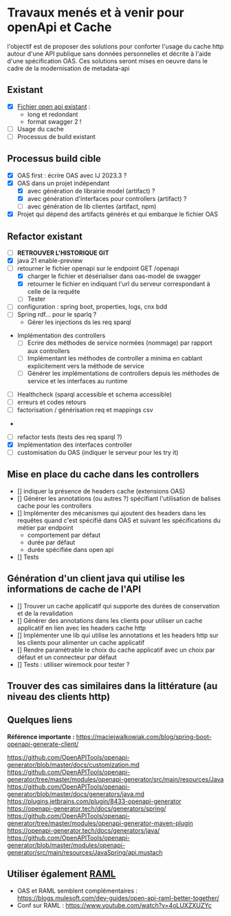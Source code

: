 # Travaux menés et à venir pour openApi et Cache

l'objectif est de proposer des solutions pour conforter l'usage du cache http autour d'une API publique sans données personnelles et décrite à l'aide d'une spécification OAS. Ces solutions seront mises en oeuvre dans le cadre de la modernisation de metadata-api

## Existant

- [X] [Fichier open api existant](./metadata-openapi.json) :
  - long et redondant
  - format swagger 2 !
- [ ] Usage du cache 
- [ ] Processus de build existant

## Processus build cible

- [X] OAS first : écrire OAS avec IJ 2023.3 ?
- [X] OAS dans un projet indépendant 
  - [X] avec génération de librairie model (artifact) ?
  - [X] avec génération d'interfaces pour controllers (artifact) ?
  - [ ] avec génération de lib clientes (artifact, npm)
- [X] Projet qui dépend des artifacts générés et qui embarque le fichier OAS

## Refactor existant

- [ ] **RETROUVER L'HISTORIQUE GIT**
- [X] java 21 enable-preview
- [ ] retourner le fichier openapi sur le endpoint GET /openapi
  - [X] charger le fichier et désérialiser dans oas-model de swagger
  - [X] retourner le fichier en indiquant l'url du serveur correspondant à celle de la requête
  - [ ] Tester
- [ ] configuration : spring boot, properties, logs, cnx bdd
- [ ] Spring rdf... pour le sparlq ?
  - Gérer les injections ds les req sparql
- Implémentation des controllers
  - [ ] Ecrire des méthodes de service normées (nommage) par rapport aux controllers
  - [ ] Implémentant les méthodes de controller a minima en cablant explicitement vers la méthode de service
  - [ ] Générer les implémentations de controllers depuis les méthodes de service et les interfaces au runtime
- [ ] Healthcheck (sparql accessible et schema accessible)
- [ ] erreurs et codes retours
- [ ] factorisation / générisation req et mappings csv
- 
- [ ] refactor tests (tests des req sparql ?)
- [X] Implémentation des interfaces controller
- [ ] customisation du OAS (indiquer le serveur pour les try it)

## Mise en place du cache dans les controllers

- [] indiquer la présence de headers cache (extensions OAS)
- [] Générer les annotations (ou autres ?) spécifiant l'utilisation de balises cache pour les controllers
- [] Implémenter des mécanismes qui ajoutent des headers dans les requêtes quand c'est spécifié dans OAS et suivant les spécifications du métier par endpoint
  - comportement par défaut
  - durée par défaut
  - durée spécifiée dans open api
- [] Tests

## Génération d'un client java qui utilise les informations de cache de l'API

- [] Trouver un cache applicatif qui supporte des durées de conservation et de la revalidation
- [] Générer des annotations dans les clients pour utiliser un cache applicatif en lien avec les headers cache http 
- [] Implémenter une lib qui utilise les annotations et les headers http sur les clients pour alimenter un cache applicatif
- [] Rendre paramétrable le choix du cache applicatif avec un choix par défaut et un connecteur par défaut
- [] Tests : utiliser wiremock pour tester ?

## Trouver des cas similaires dans la littérature (au niveau des clients http)

## Quelques liens

**Référence importante :**
https://maciejwalkowiak.com/blog/spring-boot-openapi-generate-client/

https://github.com/OpenAPITools/openapi-generator/blob/master/docs/customization.md
https://github.com/OpenAPITools/openapi-generator/tree/master/modules/openapi-generator/src/main/resources/Java
https://github.com/OpenAPITools/openapi-generator/blob/master/docs/generators/java.md
https://plugins.jetbrains.com/plugin/8433-openapi-generator
https://openapi-generator.tech/docs/generators/spring/
https://github.com/OpenAPITools/openapi-generator/tree/master/modules/openapi-generator-maven-plugin
https://openapi-generator.tech/docs/generators/java/
https://github.com/OpenAPITools/openapi-generator/blob/master/modules/openapi-generator/src/main/resources/JavaSpring/api.mustach

## Utiliser également [RAML](raml.org)

- OAS et RAML semblent complémentaires : https://blogs.mulesoft.com/dev-guides/open-api-raml-better-together/
- Conf sur RAML : https://www.youtube.com/watch?v=4oLUXZXUZYc



